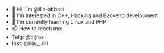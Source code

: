 - 👋 Hi, I’m @ilia-abbasi
- 👀 I’m interested in C++, Hacking and Backend development
- 🌱 I’m currently learning Linux and PHP
- 📫 How to reach me:
- Telg: @bijfox
- Inst: @ilia._.aili

<!---
ilia-abbasi/ilia-abbasi is a ✨ special ✨ repository because its `README.md` (this file) appears on your GitHub profile.
You can click the Preview link to take a look at your changes.
--->
